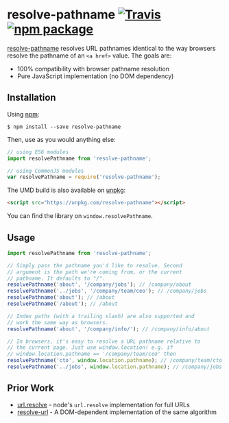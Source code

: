 # resolve-pathname [![Travis][build-badge]][build] [![npm package][npm-badge]][npm]

[build-badge]: https://img.shields.io/travis/mjackson/resolve-pathname/master.svg?style=flat-square
[build]: https://travis-ci.org/mjackson/resolve-pathname
[npm-badge]: https://img.shields.io/npm/v/resolve-pathname.svg?style=flat-square
[npm]: https://www.npmjs.org/package/resolve-pathname

[resolve-pathname](https://www.npmjs.com/package/resolve-pathname) resolves URL pathnames identical to the way browsers resolve the pathname of an `<a href>` value. The goals are:

- 100% compatibility with browser pathname resolution
- Pure JavaScript implementation (no DOM dependency)

## Installation

Using [npm](https://www.npmjs.com/):

    $ npm install --save resolve-pathname

Then, use as you would anything else:

```js
// using ES6 modules
import resolvePathname from 'resolve-pathname';

// using CommonJS modules
var resolvePathname = require('resolve-pathname');
```

The UMD build is also available on [unpkg](https://unpkg.com):

```html
<script src="https://unpkg.com/resolve-pathname"></script>
```

You can find the library on `window.resolvePathname`.

## Usage

```js
import resolvePathname from 'resolve-pathname';

// Simply pass the pathname you'd like to resolve. Second
// argument is the path we're coming from, or the current
// pathname. It defaults to "/".
resolvePathname('about', '/company/jobs'); // /company/about
resolvePathname('../jobs', '/company/team/ceo'); // /company/jobs
resolvePathname('about'); // /about
resolvePathname('/about'); // /about

// Index paths (with a trailing slash) are also supported and
// work the same way as browsers.
resolvePathname('about', '/company/info/'); // /company/info/about

// In browsers, it's easy to resolve a URL pathname relative to
// the current page. Just use window.location! e.g. if
// window.location.pathname == '/company/team/ceo' then
resolvePathname('cto', window.location.pathname); // /company/team/cto
resolvePathname('../jobs', window.location.pathname); // /company/jobs
```

## Prior Work

- [url.resolve](https://nodejs.org/api/url.html#url_url_resolve_from_to) - node's `url.resolve` implementation for full URLs
- [resolve-url](https://www.npmjs.com/package/resolve-url) - A DOM-dependent implementation of the same algorithm
